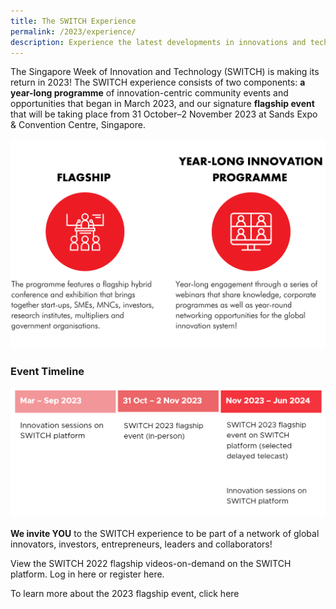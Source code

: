 ```yaml
---
title: The SWITCH Experience
permalink: /2023/experience/
description: Experience the latest developments in innovations and technology at SWITCH 2023
---
```

The Singapore Week of Innovation and Technology (SWITCH) is making its return in 2023! The SWITCH experience consists of two components: **a year-long programme** of innovation-centric community events and opportunities that began in March 2023, and our signature **flagship event** that will be taking place from 31 October–2 November 2023 at Sands Expo & Convention Centre, Singapore.

![SWITCH Experience Infographic](/images/SWITCH%202022%20Landing%20Page/Yiran_2207%20Before%20Launch/2207%20Before%20Launch%20DONE_SWITCH%20COMPONENTS%20.png)

### Event Timeline

![](/images/2023/2023%20website%20event%20timeline%20table%20.png)

**We invite YOU** to the SWITCH experience to be part of a network of global innovators, investors, entrepreneurs, leaders and collaborators! 

View the SWITCH 2022 flagship videos-on-demand on the SWITCH platform. Log in here or register here. 

To learn more about the 2023 flagship event, click here